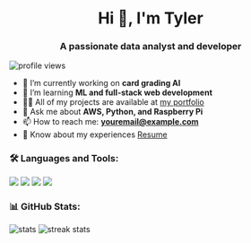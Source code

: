 <h1 align="center">Hi 👋, I'm Tyler</h1>
<h3 align="center">A passionate data analyst and developer</h3>

<p align="left">
  <img src="https://komarev.com/ghpvc/?username=tylergivens&label=Profile%20views&color=0e75b6&style=flat" alt="profile views" />
</p>

- 🔭 I’m currently working on **card grading AI**
- 🌱 I’m learning **ML and full-stack web development**
- 👨‍💻 All of my projects are available at [my portfolio](#)
- 💬 Ask me about **AWS, Python, and Raspberry Pi**
- 📫 How to reach me: **youremail@example.com**
- 📄 Know about my experiences [Resume](#)

### 🛠️ Languages and Tools:

<p>
  <img src="https://img.shields.io/badge/Python-3670A0?style=for-the-badge&logo=python&logoColor=ffdd54"/>
  <img src="https://img.shields.io/badge/AWS-FF9900?style=for-the-badge&logo=amazonaws&logoColor=white"/>
  <img src="https://img.shields.io/badge/React-20232A?style=for-the-badge&logo=react&logoColor=61DAFB"/>
  <img src="https://img.shields.io/badge/RaspberryPi-A22846?style=for-the-badge&logo=raspberrypi&logoColor=white"/>
</p>

### 📊 GitHub Stats:

<p>
  <img src="https://github-readme-stats.vercel.app/api?username=tylergivens&show_icons=true&locale=en" alt="stats" />
  <img src="https://github-readme-streak-stats.herokuapp.com/?user=tylergivens" alt="streak stats" />
</p>
